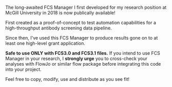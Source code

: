 The long-awaited FCS Manager I first developed for my research position at McGill University in 2018 is now publically available!

First created as a proof-of-concept to test automation capabilities for a high-throughput antibody screening data pipeline.

Since then, I've used this FCS Manager to produce results gone on to at least one high-level grant application. 

**Safe to use ONLY with FCS3.0 and FCS3.1 files.** If you intend to use FCS Manager in your research, I **strongly urge** you to cross-check your analyses with FlowJo or similar flow package before integrating this code into your project.

Feel free to copy, modify, use and distribute as you see fit!
